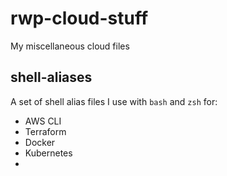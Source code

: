 # rwp-cloud-stuff

My miscellaneous cloud files

## shell-aliases

A set of shell alias files I use with `bash` and `zsh` for:
- AWS CLI
- Terraform
- Docker
- Kubernetes
- 